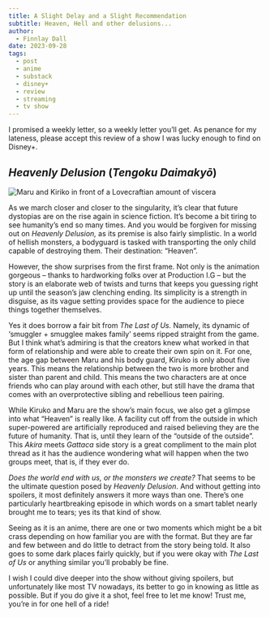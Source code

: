 ```yaml
---
title: A Slight Delay and a Slight Recommendation
subtitle: Heaven, Hell and other delusions...
author:
  - Finnlay Dall
date: 2023-09-28
tags:
  - post
  - anime
  - substack
  - disney+
  - review
  - streaming
  - tv show
---
```

I promised a weekly letter, so a weekly letter you’ll get. As penance for my lateness, please accept this review of a show I was lucky enough to find on Disney+.

## *Heavenly Delusion* (*Tengoku Daimakyō*)
![Maru and Kiriko in front of a Lovecraftian amount of viscera](https://image.tmdb.org/t/p/original/epSR5QO7CMgjNujvfCfCabiSJDN.jpg)

As we march closer and closer to the singularity, it’s clear that future dystopias are on the rise again in science fiction. It’s become a bit tiring to see humanity’s end so many times. And you would be forgiven for missing out on *Heavenly Delusion,* as its premise is also fairly simplistic. In a world of hellish monsters, a bodyguard is tasked with transporting the only child capable of destroying them. Their destination: “Heaven”.

However, the show surprises from the first frame. Not only is the animation gorgeous – thanks to hardworking folks over at Production I.G – but the story is an elaborate web of twists and turns that keeps you guessing right up until the season’s jaw clenching ending. Its simplicity is a strength in disguise, as its vague setting provides space for the audience to piece things together themselves.

Yes it does borrow a fair bit from *The Last of Us.* Namely, its dynamic of ‘smuggler + smugglee makes family’ seems ripped straight from the game. But I think what’s admiring is that the creators knew what worked in that form of relationship and were able to create their own spin on it. For one, the age gap between Maru and his body guard, Kiruko is only about five years. This means the relationship between the two is more brother and sister than parent and child. This means the two characters are at once friends who can play around with each other, but still have the drama that comes with an overprotective sibling and rebellious teen pairing.

While Kiruko and Maru are the show’s main focus, we also get a glimpse into what “Heaven” is really like. A facility cut off from the outside in which super-powered are artificially reproduced and raised believing they are the future of humanity. That is, until they learn of the “outside of the outside”. This *Akira* meets *Gattaca* side story is a great compliment to the main plot thread as it has the audience wondering what will happen when the two groups meet, that is, if they ever do.

*Does the world end with us, or the monsters we create?* That seems to be the ultimate question posed by *Heavenly Delusion*. And without getting into spoilers, it most definitely answers it more ways than one. There’s one particularly heartbreaking episode in which words on a smart tablet nearly brought me to tears; yes its that kind of show.

Seeing as it is an anime, there are one or two moments which might be a bit crass depending on how familiar you are with the format. But they are far and few between and do little to detract from the story being told. It also goes to some dark places fairly quickly, but if you were okay with *The Last of Us* or anything similar you’ll probably be fine.

I wish I could dive deeper into the show without giving spoilers, but unfortunately like most TV nowadays, its better to go in knowing as little as possible. But if you do give it a shot, feel free to let me know! Trust me, you’re in for one hell of a ride!